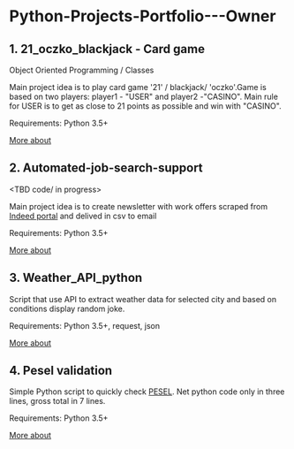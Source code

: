 # Python-Projects-Portfolio---Owner

## 1. 21_oczko_blackjack - Card game 
Object Oriented Programming / Classes 

Main project idea is to play card game '21' / blackjack/ 'oczko'.Game is based on two players: player1 - "USER" and player2 -"CASINO". Main rule for USER is to get as close to 21 points as possible and win with "CASINO". 

Requirements: Python 3.5+

[More about](https://github.com/MTrawinska/21_oczko_blackjack)

## 2. Automated-job-search-support

<TBD code/ in progress>

Main project idea is to create newsletter with work offers scraped from [Indeed portal](https://pl.indeed.com/?r=us) and delived in csv to email  

Requirements: Python 3.5+

[More about](https://github.com/MTrawinska/Automated-job-search-support)

## 3. Weather_API_python

Script that use API to extract weather data for selected city and based on conditions display random joke.

Requirements: Python 3.5+, request, json

[More about](https://github.com/MTrawinska/Weather_API_python)

## 4. Pesel validation

Simple Python script to quickly check [PESEL](https://pl.wikipedia.org/wiki/PESEL). Net python code only in three lines, gross total in 7 lines. 

Requirements: Python 3.5+

[More about](https://github.com/MTrawinska/PESEL/blob/master/PESEL_validation.py)
